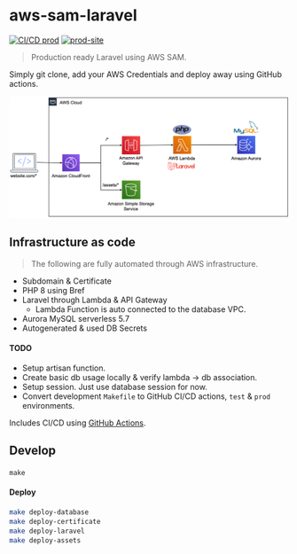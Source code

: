 # aws-sam-laravel
[![CI/CD prod][cd_prod_badge]][cd_prod]
[![prod-site][prod_site_badge]][prod_site]

> Production ready Laravel using AWS SAM.  
 
Simply git clone, add your AWS Credentials and deploy away using GitHub actions.

![alt text][design]

## Infrastructure as code 
> The following are fully automated through AWS infrastructure.
- Subdomain & Certificate
- PHP 8 using Bref
- Laravel through Lambda & API Gateway
  - Lambda Function is auto connected to the database VPC.
- Aurora MySQL serverless 5.7
- Autogenerated & used DB Secrets

#### TODO
- Setup artisan function.
- Create basic db usage locally & verify lambda -> db association.
- Setup session. Just use database session for now.  
- Convert development `Makefile` to GitHub CI/CD actions, `test` & `prod` environments.

Includes CI/CD using [GitHub Actions][ci_cd].

## Develop
`make`

#### Deploy
```bash
make deploy-database
make deploy-certificate
make deploy-laravel
make deploy-assets
```

[bref]: https://bref.sh/
[ci_cd]: https://github.com/rdok/aws-sam-laravel/actions
[cd_prod_badge]: https://github.com/rdok/aws-sam-laravel/actions/workflows/deploy.yml/badge.svg?event=workflow_dispatch
[cd_prod]: https://github.com/rdok/aws-sam-laravel/actions/workflows/deploy.yml
[prod_site_badge]: https://img.shields.io/badge/prod-grey?style=flat-square&logo=heroku
[prod_site]: https://aws-sam-laravel-local.rdok.co.uk/
[design]: ./readme-design.png
